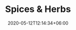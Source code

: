 ---
title: "Spices & Herbs"
date: 2020-05-12T12:14:34+06:00
images: 
  - "images/gallery/spicesandherbs/spicesandherbs1.jpg"
# filter types
types: ["Spices & Herbs"]
# meta description
description: "This is meta description."
# save as draft
draft: false
---